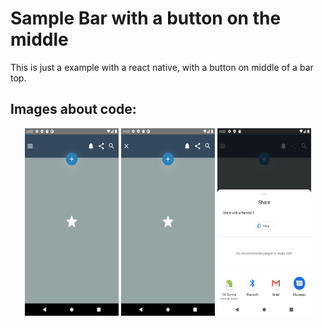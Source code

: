 Sample Bar with a button on the middle
===============

This is just a example with a react native, with a button on middle of a bar top.

Images about code:
-------------

<p align="center">
  <img width="150" height="300" src='./images/i1.png'>
  <img width="150" height="300" src='./images/i2.png'>
  <img width="150" height="300" src='./images/i3.png'>
</p>

